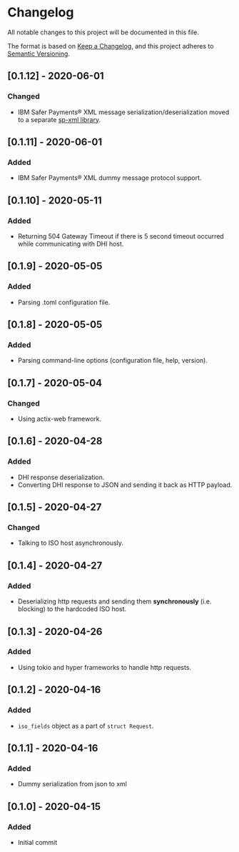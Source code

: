 # Changelog
All notable changes to this project will be documented in this file.

The format is based on [Keep a Changelog](https://keepachangelog.com/en/1.0.0/),
and this project adheres to [Semantic Versioning](https://semver.org/spec/v2.0.0.html).

## [0.1.12] - 2020-06-01
### Changed
- IBM Safer Payments® XML message serialization/deserialization moved to a separate [sp-xml library](https://github.com/timgabets/sp-xml).

## [0.1.11] - 2020-06-01
### Added
- IBM Safer Payments® XML dummy message protocol support.

## [0.1.10] - 2020-05-11
### Added
- Returning 504 Gateway Timeout if there is 5 second timeout occurred while communicating with DHI host.

## [0.1.9] - 2020-05-05
### Added
- Parsing .toml configuration file.

## [0.1.8] - 2020-05-05
### Added
- Parsing command-line options (configuration file, help, version).

## [0.1.7] - 2020-05-04
### Changed
- Using actix-web framework.

## [0.1.6] - 2020-04-28
### Added
- DHI response deserialization.
- Converting DHI response to JSON and sending it back as HTTP payload.

## [0.1.5] - 2020-04-27
### Changed
- Talking to ISO host asynchronously.

## [0.1.4] - 2020-04-27
### Added
- Deserializing http requests and sending them **synchronously** (i.e. blocking) to the hardcoded ISO host.

## [0.1.3] - 2020-04-26
### Added
- Using tokio and hyper frameworks to handle http requests.

## [0.1.2] - 2020-04-16
### Added
- ``iso_fields`` object as a part of ``struct Request``.

## [0.1.1] - 2020-04-16
### Added
- Dummy serialization from json to xml

## [0.1.0] - 2020-04-15
### Added
- Initial commit
